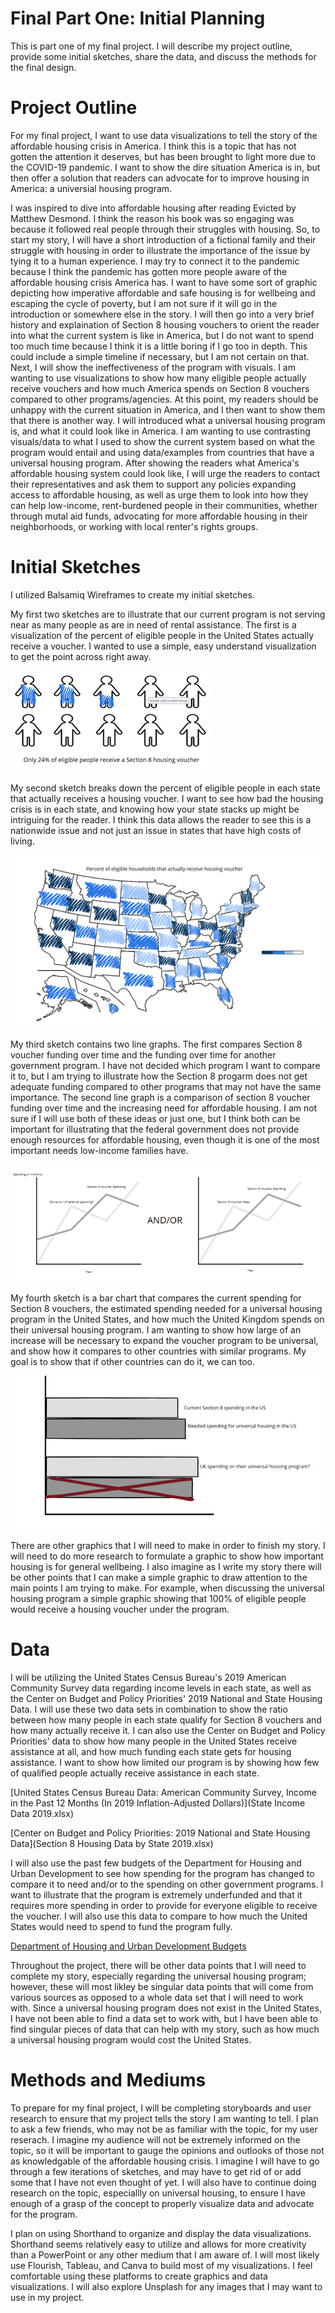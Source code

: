 # Final Part One: Initial Planning

This is part one of my final project. I will describe my project outline, provide some initial sketches, share the data, and discuss the methods for the final design.

# Project Outline

For my final project, I want to use data visualizations to tell the story of the affordable housing crisis in America. I think this is a topic that has not gotten the attention it deserves, but has been brought to light more due to the COVID-19 pandemic. I want to show the dire situation America is in, but then offer a solution that readers can advocate for to improve housing in America: a universial housing program.

I was inspired to dive into affordable housing after reading Evicted by Matthew Desmond. I think the reason his book was so engaging was because it followed real people through their struggles with housing. So, to start my story, I will have a short introduction of a fictional family and their struggle with housing in order to illustrate the importance of the issue by tying it to a human experience. I may try to connect it to the pandemic because I think the pandemic has gotten more people aware of the affordable housing crisis America has. I want to have some sort of graphic depicting how imperative affordable and safe housing is for wellbeing and escaping the cycle of poverty, but I am not sure if it will go in the introduction or somewhere else in the story. I will then go into a very brief history and explaination of Section 8 housing vouchers to orient the reader into what the current system is like in America, but I do not want to spend too much time because I think it is a little boring if I go too in depth. This could include a simple timeline if necessary, but I am not certain on that. Next, I will show the ineffectiveness of the program with visuals. I am wanting to use visualizations to show how many eligible people actually receive vouchers and how much America spends on Section 8 vouchers compared to other programs/agencies. At this point, my readers should be unhappy with the current situation in America, and I then want to show them that there is another way. I will introduced what a universal housing program is, and what it could look like in America. I am wanting to use contrasting visuals/data to what I used to show the current system based on what the program would entail and using data/examples from countries that have a universal housing program. After showing the readers what America's affordable housing system could look like, I will urge the readers to contact their representatives and ask them to support any policies expanding access to affordable housing, as well as urge them to look into how they can help low-income, rent-burdened people in their communities, whether through mutal aid funds, advocating for more affordable housing in their neighborhoods, or working with local renter's rights groups.

# Initial Sketches

I utilized Balsamiq Wireframes to create my initial sketches.

My first two sketches are to illustrate that our current program is not serving near as many people as are in need of rental assistance. The first is a visualization of the percent of eligible people in the United States actually receive a voucher. I wanted to use a simple, easy understand visualization to get the point across right away.

![Sketch of % of eligible people that receive a housing voucher](SketchOne.png)

My second sketch breaks down the percent of eligible people in each state that actually receives a housing voucher. I want to see how bad the housing crisis is in each state, and knowing how your state stacks up might be intriguing for the reader. I think this data allows the reader to see this is a nationwide issue and not just an issue in states that have high costs of living.

![Sketch of % of eligible people that receive a housing voucher in each state](SketchTwo.png)

My third sketch contains two line graphs. The first compares Section 8 voucher funding over time and the funding over time for another government program. I have not decided which program I want to compare it to, but I am trying to illustrate how the Section 8 progarm does not get adequate funding compared to other programs that may not have the same importance. The second line graph is a comparison of section 8 voucher funding over time and the increasing need for affordable housing. I am not sure if I will use both of these ideas or just one, but I think both can be important for illustrating that the federal government does not provide enough resources for affordable housing, even though it is one of the most important needs low-income families have.

![Sketch of line graphs comparing Section 8 spending to other program spending and the need for Section 8](SketchThree.png)

My fourth sketch is a bar chart that compares the current spending for Section 8 vouchers, the estimated spending needed for a universal housing program in the United States, and how much the United Kingdom spends on their universal housing program. I am wanting to show how large of an increase will be necessary to expand the voucher program to be universal, and show how it compares to other countries with similar programs. My goal is to show that if other countries can do it, we can too.

![Sketch of bar chart comparing current Section 8 spending, needed Section 8 funding for universal program, and the UK's program spending](SketchFour.png)

There are other graphics that I will need to make in order to finish my story. I will need to do more research to formulate a graphic to show how important housing is for general wellbeing. I also imagine as I write my story there will be other points that I can make a simple graphic to draw attention to the main points I am trying to make. For example, when discussing the universal housing program a simple graphic showing that 100% of eligible people would receive a housing voucher under the program.

# Data

I will be utilizing the United States Census Bureau's 2019 American Community Survey data regarding income levels in each state, as well as the Center on Budget and Policy Priorities' 2019 National and State Housing Data. I will use these two data sets in combination to show the ratio between how many people in each state qualify for Section 8 vouchers and how many actually receive it. I can also use the Center on Budget and Policy Priorities' data to show how many people in the United States receive assistance at all, and how much funding each state gets for housing assistance. I want to show how limited our program is by showing how few of qualified people actually receive assistance in each state.

[United States Census Bureau Data: American Community Survey, Income in the Past 12 Months (In 2019 Inflation-Adjusted Dollars)](State Income Data 2019.xlsx)

[Center on Budget and Policy Priorities: 2019 National and State Housing Data](Section 8 Housing Data by State 2019.xlsx)

I will also use the past few budgets of the Department for Housing and Urban Development to see how spending for the program has changed to compare it to need and/or to the spending on other government programs. I want to illustrate that the program is extremely underfunded and that it requires more spending in order to provide for everyone eligible to receive the voucher. I will also use this data to compare to how much the United States would need to spend to fund the program fully.

[Department of Housing and Urban Development Budgets](https://www.hud.gov/budget/additional)

Throughout the project, there will be other data points that I will need to complete my story, especially regarding the universal housing program; however, these will most likley be singular data points that will come from various sources as opposed to a whole data set that I will need to work with. Since a universal housing program does not exist in the United States, I have not been able to find a data set to work with, but I have been able to find singular pieces of data that can help with my story, such as how much a universal housing program would cost the United States.

# Methods and Mediums

To prepare for my final project, I will be completing storyboards and user research to ensure that my project tells the story I am wanting to tell. I plan to ask a few friends, who may not be as familiar with the topic, for my user reserach. I imagine my audience will not be extremely informed on the topic, so it will be important to gauge the opinions and outlooks of those not as knowledgable of the affordable housing crisis. I imagine I will have to go through a few iterations of sketches, and may have to get rid of or add some that I have not even thought of yet. I will also have to continue doing research on the topic, especiallly on universal housing, to ensure I have enough of a grasp of the concept to properly visualize data and advocate for the program.

I plan on using Shorthand to organize and display the data visualizations. Shorthand seems relatively easy to utilize and allows for more creativity than a PowerPoint or any other medium that I am aware of. I will most likely use Flourish, Tableau, and Canva to build most of my visualizations. I feel comfortable using these platforms to create graphics and data visualizations. I will also explore Unsplash for any images that I may want to use in my project.

